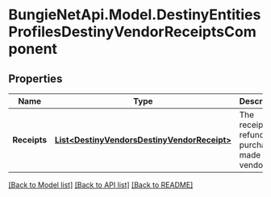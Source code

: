 
# BungieNetApi.Model.DestinyEntitiesProfilesDestinyVendorReceiptsComponent

## Properties

Name | Type | Description | Notes
------------ | ------------- | ------------- | -------------
**Receipts** | [**List&lt;DestinyVendorsDestinyVendorReceipt&gt;**](DestinyVendorsDestinyVendorReceipt.md) | The receipts for refundable purchases made at a vendor. | [optional] 

[[Back to Model list]](../README.md#documentation-for-models)
[[Back to API list]](../README.md#documentation-for-api-endpoints)
[[Back to README]](../README.md)

